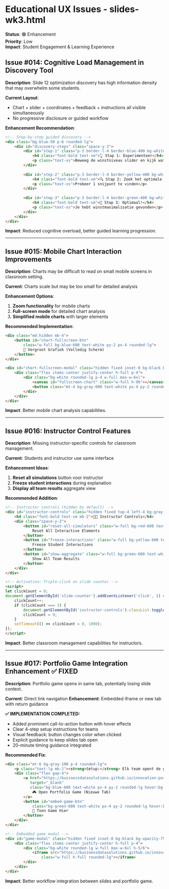 # Educational UX Issues - slides-wk3.html

**Status**: 🟢 Enhancement  
**Priority**: Low  
**Impact**: Student Engagement & Learning Experience  

## Issue #014: Cognitive Load Management in Discovery Tool

**Description**: Slide 12 optimization discovery has high information density that may overwhelm some students.

**Current Layout**:
- Chart + slider + coordinates + feedback + instructions all visible simultaneously
- No progressive disclosure or guided workflow

**Enhancement Recommendation**:
```html
<!-- Step-by-step guided discovery -->
<div class="bg-blue-50 p-6 rounded-lg">
    <div id="discovery-steps" class="space-y-3">
        <div id="step-1" class="p-3 border-l-4 border-blue-400 bg-white rounded">
            <h4 class="font-bold text-sm">👆 Stap 1: Experimenteer</h4>
            <p class="text-xs">Beweeg de winstniveau slider en kijk wat er gebeurt</p>
        </div>
        
        <div id="step-2" class="p-3 border-l-4 border-yellow-400 bg-white rounded opacity-50">
            <h4 class="font-bold text-sm">🔍 Stap 2: Zoek het optimale punt</h4>
            <p class="text-xs">Probeer 1 snijpunt te vinden</p>
        </div>
        
        <div id="step-3" class="p-3 border-l-4 border-green-400 bg-white rounded opacity-50">
            <h4 class="font-bold text-sm">🎯 Stap 3: Optimaal!</h4>
            <p class="text-xs">Je hebt winstmaximalisatie gevonden</p>
        </div>
    </div>
</div>
```

**Impact**: Reduced cognitive overload, better guided learning progression.

---

## Issue #015: Mobile Chart Interaction Improvements

**Description**: Charts may be difficult to read on small mobile screens in classroom setting.

**Current**: Charts scale but may be too small for detailed analysis

**Enhancement Options**:
1. **Zoom functionality** for mobile charts
2. **Full-screen mode** for detailed chart analysis
3. **Simplified mobile charts** with larger elements

**Recommended Implementation**:
```html
<div class="md:hidden mb-4">
    <button id="chart-fullscreen-btn" 
        class="w-full bg-blue-600 text-white py-2 px-4 rounded-lg">
        📱 Vergroot Grafiek (Volledig Scherm)
    </button>
</div>

<div id="chart-fullscreen-modal" class="hidden fixed inset-0 bg-black bg-opacity-90 z-50">
    <div class="flex items-center justify-center h-full p-4">
        <div class="bg-white rounded-lg p-4 w-full max-w-6xl">
            <canvas id="fullscreen-chart" class="w-full h-96"></canvas>
            <button class="mt-4 bg-gray-600 text-white px-4 py-2 rounded">Sluiten</button>
        </div>
    </div>
</div>
```

**Impact**: Better mobile chart analysis capabilities.

---

## Issue #016: Instructor Control Features

**Description**: Missing instructor-specific controls for classroom management.

**Current**: Students and instructor use same interface

**Enhancement Ideas**:
1. **Reset all simulations** button voor instructor
2. **Freeze student interactions** during explanation
3. **Display all team results** aggregate view

**Recommended Addition**:
```html
<!-- Instructor controls (hidden by default) -->
<div id="instructor-controls" class="hidden fixed top-4 left-4 bg-gray-800 text-white p-3 rounded-lg">
    <h4 class="font-bold text-sm mb-2">👨‍🏫 Instructor Controls</h4>
    <div class="space-y-2">
        <button id="reset-all-simulators" class="w-full bg-red-600 text-white py-1 px-3 rounded text-xs">
            Reset All Interactive Elements
        </button>
        <button id="freeze-interactions" class="w-full bg-yellow-600 text-white py-1 px-3 rounded text-xs">
            Freeze Student Interactions
        </button>
        <button id="show-aggregate" class="w-full bg-green-600 text-white py-1 px-3 rounded text-xs">
            Show All Team Results
        </button>
    </div>
</div>

<!-- Activation: Triple-click on slide counter -->
<script>
let clickCount = 0;
document.getElementById('slide-counter').addEventListener('click', () => {
    clickCount++;
    if (clickCount === 3) {
        document.getElementById('instructor-controls').classList.toggle('hidden');
        clickCount = 0;
    }
    setTimeout(() => clickCount = 0, 1000);
});
</script>
```

**Impact**: Better classroom management capabilities for instructors.

---

## Issue #017: Portfolio Game Integration Enhancement ✅ FIXED

**Description**: Portfolio game opens in same tab, potentially losing slide context.

**Current**: Direct link navigation
**Enhancement**: Embedded iframe or new tab with return guidance

**✅ IMPLEMENTATION COMPLETED:**
- Added prominent call-to-action button with hover effects
- Clear 4-step setup instructions for teams
- Visual feedback: button changes color when clicked
- Explicit guidance to keep slides tab open
- 20-minute timing guidance integrated

**Recommended Fix**:
```html
<div class="mt-6 bg-gray-100 p-4 rounded-lg">
    <p class="text-lg mb-2"><strong>Setup:</strong> Elk team opent de game</p>
    <div class="flex gap-4">
        <a href="https://businessdatasolutions.github.io/innovation-portfolio/" 
           target="_blank" 
           class="bg-blue-600 text-white px-4 py-2 rounded-lg hover:bg-blue-700">
            🎮 Open Portfolio Game (Nieuwe Tab)
        </a>
        <button id="embed-game-btn" 
            class="bg-green-600 text-white px-4 py-2 rounded-lg hover:bg-green-700">
            📱 Toon Game Hier
        </button>
    </div>
</div>

<!-- Embedded game modal -->
<div id="game-modal" class="hidden fixed inset-0 bg-black bg-opacity-75 z-50">
    <div class="flex items-center justify-center h-full p-4">
        <div class="bg-white rounded-lg w-full max-w-6xl h-5/6">
            <iframe src="https://businessdatasolutions.github.io/innovation-portfolio/" 
                class="w-full h-full rounded-lg"></iframe>
        </div>
    </div>
</div>
```

**Impact**: Better workflow integration between slides and portfolio game.